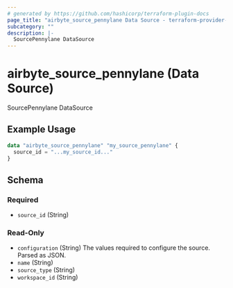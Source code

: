 ```yaml
---
# generated by https://github.com/hashicorp/terraform-plugin-docs
page_title: "airbyte_source_pennylane Data Source - terraform-provider-airbyte"
subcategory: ""
description: |-
  SourcePennylane DataSource
---
```


# airbyte_source_pennylane (Data Source)

SourcePennylane DataSource

## Example Usage

```terraform
data "airbyte_source_pennylane" "my_source_pennylane" {
  source_id = "...my_source_id..."
}
```

<!-- schema generated by tfplugindocs -->
## Schema

### Required

- `source_id` (String)

### Read-Only

- `configuration` (String) The values required to configure the source. Parsed as JSON.
- `name` (String)
- `source_type` (String)
- `workspace_id` (String)


